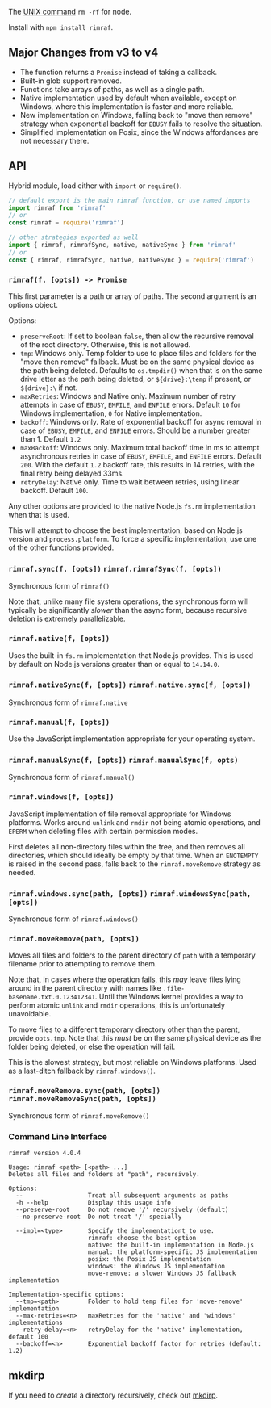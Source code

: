 The [UNIX command](<http://en.wikipedia.org/wiki/Rm_(Unix)>) `rm -rf` for node.

Install with `npm install rimraf`.

## Major Changes from v3 to v4

- The function returns a `Promise` instead of taking a callback.
- Built-in glob support removed.
- Functions take arrays of paths, as well as a single path.
- Native implementation used by default when available, except on
  Windows, where this implementation is faster and more reliable.
- New implementation on Windows, falling back to "move then
  remove" strategy when exponential backoff for `EBUSY` fails to
  resolve the situation.
- Simplified implementation on Posix, since the Windows
  affordances are not necessary there.

## API

Hybrid module, load either with `import` or `require()`.

```js
// default export is the main rimraf function, or use named imports
import rimraf from 'rimraf'
// or
const rimraf = require('rimraf')

// other strategies exported as well
import { rimraf, rimrafSync, native, nativeSync } from 'rimraf'
// or
const { rimraf, rimrafSync, native, nativeSync } = require('rimraf')
```

### `rimraf(f, [opts]) -> Promise`

This first parameter is a path or array of paths. The second
argument is an options object.

Options:

- `preserveRoot`: If set to boolean `false`, then allow the
  recursive removal of the root directory. Otherwise, this is
  not allowed.
- `tmp`: Windows only. Temp folder to use to place files and
  folders for the "move then remove" fallback. Must be on the
  same physical device as the path being deleted. Defaults to
  `os.tmpdir()` when that is on the same drive letter as the path
  being deleted, or `${drive}:\temp` if present, or `${drive}:\`
  if not.
- `maxRetries`: Windows and Native only. Maximum number of
  retry attempts in case of `EBUSY`, `EMFILE`, and `ENFILE`
  errors. Default `10` for Windows implementation, `0` for Native
  implementation.
- `backoff`: Windows only. Rate of exponential backoff for async
  removal in case of `EBUSY`, `EMFILE`, and `ENFILE` errors.
  Should be a number greater than 1. Default `1.2`
- `maxBackoff`: Windows only. Maximum total backoff time in ms to
  attempt asynchronous retries in case of `EBUSY`, `EMFILE`, and
  `ENFILE` errors. Default `200`. With the default `1.2` backoff
  rate, this results in 14 retries, with the final retry being
  delayed 33ms.
- `retryDelay`: Native only. Time to wait between retries, using
  linear backoff. Default `100`.

Any other options are provided to the native Node.js `fs.rm` implementation
when that is used.

This will attempt to choose the best implementation, based on Node.js
version and `process.platform`. To force a specific implementation, use
one of the other functions provided.

### `rimraf.sync(f, [opts])` `rimraf.rimrafSync(f, [opts])`

Synchronous form of `rimraf()`

Note that, unlike many file system operations, the synchronous form will
typically be significantly _slower_ than the async form, because recursive
deletion is extremely parallelizable.

### `rimraf.native(f, [opts])`

Uses the built-in `fs.rm` implementation that Node.js provides. This is
used by default on Node.js versions greater than or equal to `14.14.0`.

### `rimraf.nativeSync(f, [opts])` `rimraf.native.sync(f, [opts])`

Synchronous form of `rimraf.native`

### `rimraf.manual(f, [opts])`

Use the JavaScript implementation appropriate for your operating system.

### `rimraf.manualSync(f, [opts])` `rimraf.manualSync(f, opts)`

Synchronous form of `rimraf.manual()`

### `rimraf.windows(f, [opts])`

JavaScript implementation of file removal appropriate for Windows
platforms. Works around `unlink` and `rmdir` not being atomic
operations, and `EPERM` when deleting files with certain
permission modes.

First deletes all non-directory files within the tree, and then
removes all directories, which should ideally be empty by that
time. When an `ENOTEMPTY` is raised in the second pass, falls
back to the `rimraf.moveRemove` strategy as needed.

### `rimraf.windows.sync(path, [opts])` `rimraf.windowsSync(path, [opts])`

Synchronous form of `rimraf.windows()`

### `rimraf.moveRemove(path, [opts])`

Moves all files and folders to the parent directory of `path`
with a temporary filename prior to attempting to remove them.

Note that, in cases where the operation fails, this _may_ leave
files lying around in the parent directory with names like
`.file-basename.txt.0.123412341`. Until the Windows kernel
provides a way to perform atomic `unlink` and `rmdir` operations,
this is unfortunately unavoidable.

To move files to a different temporary directory other than the
parent, provide `opts.tmp`. Note that this _must_ be on the same
physical device as the folder being deleted, or else the
operation will fail.

This is the slowest strategy, but most reliable on Windows
platforms. Used as a last-ditch fallback by `rimraf.windows()`.

### `rimraf.moveRemove.sync(path, [opts])` `rimraf.moveRemoveSync(path, [opts])`

Synchronous form of `rimraf.moveRemove()`

### Command Line Interface

```
rimraf version 4.0.4

Usage: rimraf <path> [<path> ...]
Deletes all files and folders at "path", recursively.

Options:
  --                  Treat all subsequent arguments as paths
  -h --help           Display this usage info
  --preserve-root     Do not remove '/' recursively (default)
  --no-preserve-root  Do not treat '/' specially

  --impl=<type>       Specify the implementationt to use.
                      rimraf: choose the best option
                      native: the built-in implementation in Node.js
                      manual: the platform-specific JS implementation
                      posix: the Posix JS implementation
                      windows: the Windows JS implementation
                      move-remove: a slower Windows JS fallback implementation

Implementation-specific options:
  --tmp=<path>        Folder to hold temp files for 'move-remove' implementation
  --max-retries=<n>   maxRetries for the 'native' and 'windows' implementations
  --retry-delay=<n>   retryDelay for the 'native' implementation, default 100
  --backoff=<n>       Exponential backoff factor for retries (default: 1.2)
```

## mkdirp

If you need to _create_ a directory recursively, check out
[mkdirp](https://github.com/isaacs/node-mkdirp).
